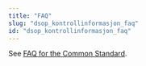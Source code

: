 ```yaml
---
title: "FAQ"
slug: "dsop_kontrollinformasjon_faq"
id: "dsop_kontrollinformasjon_faq"
---
```


See [FAQ for the Common Standard](/dsop_kontroll_operational_processes).
